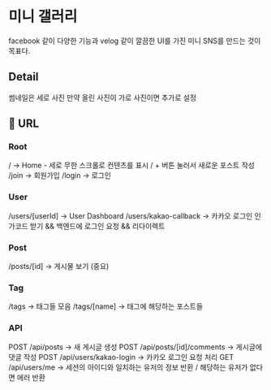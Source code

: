 # 미니 갤러리

facebook 같이 다양한 기능과 velog 같이 깔끔한 UI를 가진 미니 SNS를 만드는 것이 목표다.

## Detail

썸네일은 세로 사진
만약 올린 사진이 가로 사진이면 추가로 설정

## 🧷 URL

### Root

/ -> Home - 세로 무한 스크롤로 컨텐츠를 표시 / + 버튼 눌러서 새로운 포스트 작성
/join -> 회원가입
/login -> 로그인

### User

/users/[userId] -> User Dashboard
/users/kakao-callback -> 카카오 로그인 인가코드 받기 && 백엔드에 로그인 요청 && 리다이렉트

### Post

/posts/[id] -> 게시물 보기 (중요)

### Tag

/tags -> 태그들 모음
/tags/[name] -> 태그에 해당하는 포스트들

### API

POST /api/posts -> 새 게시글 생성
POST /api/posts/[id]/comments -> 게시글에 댓글 작성
POST /api/users/kakao-login -> 카카오 로그인 요청 처리
GET /api/users/me -> 세션의 아이디와 일치하는 유저의 정보 반환 / 해당하는 유저가 없다면 에러 반환
